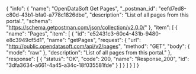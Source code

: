 {
  "info": {
    "name": "OpenDataSoft Get Pages",
    "_postman_id": "eefd7ed8-c80d-43b1-bfa0-a778c1826dbe",
    "description": "List of all pages from this portal.",
    "schema": "https://schema.getpostman.com/json/collection/v2.0.0/"
  },
  "item": [
    {
      "name": "Pages",
      "item": [
        {
          "id": "e52431c3-60c4-431b-9480-e8c3949cf5d1",
          "name": "getPages",
          "request": {
            "url": "http://public.opendatasoft.com/api/v2/pages",
            "method": "GET",
            "body": {
              "mode": "raw"
            },
            "description": "List of all pages from this portal."
          },
          "response": [
            {
              "status": "OK",
              "code": 200,
              "name": "Response_200",
              "id": "3dfa3634-a661-4a45-a34c-18f035581fde"
            }
          ]
        }
      ]
    }
  ]
}